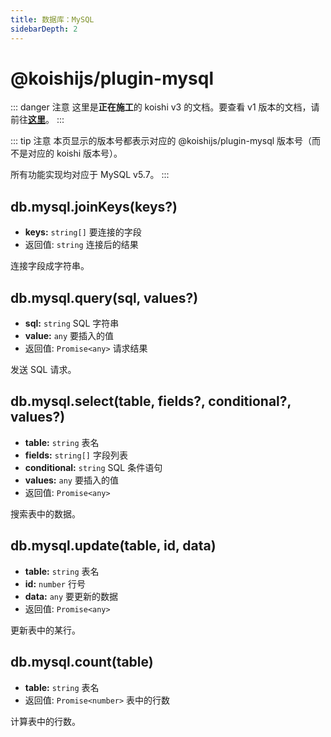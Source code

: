 ```yaml
---
title: 数据库：MySQL
sidebarDepth: 2
---
```


# @koishijs/plugin-mysql

::: danger 注意
这里是**正在施工**的 koishi v3 的文档。要查看 v1 版本的文档，请前往[**这里**](/v1/)。
:::

::: tip 注意
本页显示的版本号都表示对应的 @koishijs/plugin-mysql 版本号（而不是对应的 koishi 版本号）。

所有功能实现均对应于 MySQL v5.7。
:::

## db.mysql.joinKeys(keys?)

- **keys:** `string[]` 要连接的字段
- 返回值: `string` 连接后的结果

连接字段成字符串。

## db.mysql.query(sql, values?)

- **sql:** `string` SQL 字符串
- **value:** `any` 要插入的值
- 返回值: `Promise<any>` 请求结果

发送 SQL 请求。

## db.mysql.select(table, fields?, conditional?, values?)

- **table:** `string` 表名
- **fields:** `string[]` 字段列表
- **conditional:** `string` SQL 条件语句
- **values:** `any` 要插入的值
- 返回值: `Promise<any>`

搜索表中的数据。

## db.mysql.update(table, id, data)

- **table:** `string` 表名
- **id:** `number` 行号
- **data:** `any` 要更新的数据
- 返回值: `Promise<any>`

更新表中的某行。

## db.mysql.count(table)

- **table:** `string` 表名
- 返回值: `Promise<number>` 表中的行数

计算表中的行数。

